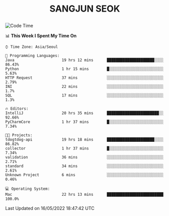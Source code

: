 <h1>
 <p align="center">
   SANGJUN SEOK
 </p>
</h1>

<!--START_SECTION:waka-->
![Code Time](http://img.shields.io/badge/Code%20Time-0%20secs-blue)

📊 **This Week I Spent My Time On** 

```text
⌚︎ Time Zone: Asia/Seoul

💬 Programming Languages: 
Java                     19 hrs 12 mins      █████████████████████░░░░   86.43% 
Python                   1 hr 15 mins        █░░░░░░░░░░░░░░░░░░░░░░░░   5.63% 
HTTP Request             37 mins             ░░░░░░░░░░░░░░░░░░░░░░░░░   2.79% 
INI                      22 mins             ░░░░░░░░░░░░░░░░░░░░░░░░░   1.7% 
SQL                      17 mins             ░░░░░░░░░░░░░░░░░░░░░░░░░   1.3%

🔥 Editors: 
IntelliJ                 20 hrs 35 mins      ███████████████████████░░   92.66% 
PyCharmCore              1 hr 37 mins        █░░░░░░░░░░░░░░░░░░░░░░░░   7.34%

🐱‍💻 Projects: 
tdogtdog-api             19 hrs 18 mins      █████████████████████░░░░   86.82% 
collector                1 hr 37 mins        █░░░░░░░░░░░░░░░░░░░░░░░░   7.34% 
validation               36 mins             ░░░░░░░░░░░░░░░░░░░░░░░░░   2.71% 
standard                 34 mins             ░░░░░░░░░░░░░░░░░░░░░░░░░   2.61% 
Unknown Project          6 mins              ░░░░░░░░░░░░░░░░░░░░░░░░░   0.46%

💻 Operating System: 
Mac                      22 hrs 13 mins      █████████████████████████   100.0%

```


 Last Updated on 16/05/2022 18:47:42 UTC
<!--END_SECTION:waka-->
